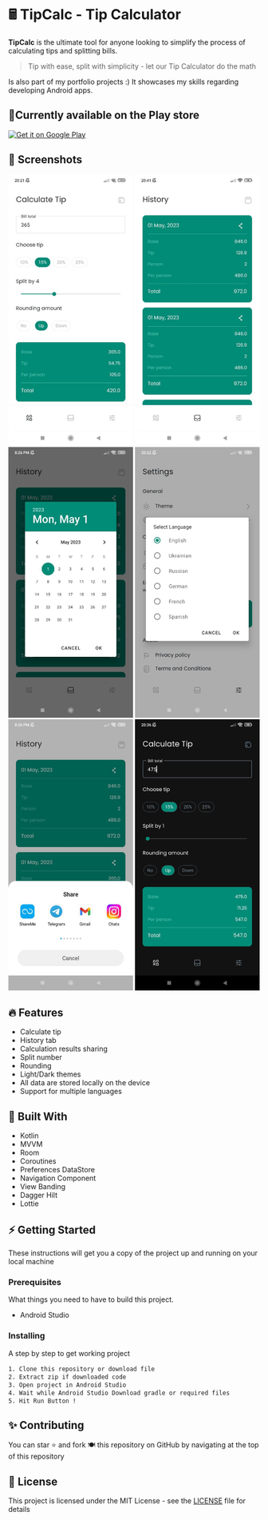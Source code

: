 # 🖩 TipCalc - Tip Calculator

**TipCalc** is the ultimate tool for anyone looking to simplify the process of calculating tips and splitting bills.

> Tip with ease, split with simplicity - let our Tip Calculator do the math

Is also part of my portfolio projects :) It showcases my skills regarding developing Android apps.

## 🚀Currently available on the Play store

<a href="https://play.google.com/store/apps/details?id=com.bejussi.tipcalculator"><img alt="Get it on Google Play" src="https://play.google.com/intl/en_us/badges/images/generic/en-play-badge.png" height=36px /></a>

## 📸 Screenshots

<img src= "screenshots/img.jpg" width="250"> <img src= "screenshots/img_1.jpg" width="250"> <img src= "screenshots/img_2.jpg" width="250">
<img src= "screenshots/img_3.jpg" width="250"> <img src= "screenshots/img_4.jpg" width="250"> <img src= "screenshots/img_5.jpg" width="250">


## 🔥 Features

* Calculate tip
* History tab
* Calculation results sharing
* Split number
* Rounding
* Light/Dark themes
* All data are stored locally on the device
* Support for multiple languages

## 🔧 Built With

* Kotlin
* MVVM
* Room
* Coroutines
* Preferences DataStore
* Navigation Component
* View Banding
* Dagger Hilt
* Lottie

## ⚡ Getting Started

These instructions will get you a copy of the project up and running on your local machine

### Prerequisites

What things you need to have to build this project.

* Android Studio

### Installing

A step by step to get working project

``` 
1. Clone this repository or download file
2. Extract zip if downloaded code
3. Open project in Android Studio
4. Wait while Android Studio Download gradle or required files
5. Hit Run Button ! 
```

## ✨ Contributing

You can star ⭐ and fork 🍽️ this repository on GitHub by navigating at the top of this repository

## 📝 License

This project is licensed under the MIT License - see the [LICENSE](LICENSE) file for details

